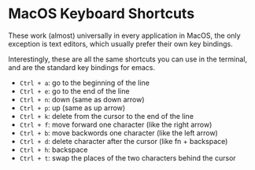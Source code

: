 # MacOS Keyboard Shortcuts

These work (almost) universally in every application in MacOS, the only
exception is text editors, which usually prefer their own key bindings.

Interestingly, these are all the same shortcuts you can use in the terminal, and
are the standard key bindings for emacs.

- `Ctrl + a`: go to the beginning of the line
- `Ctrl + e`: go to the end of the line
- `Ctrl + n`: down (same as down arrow)
- `Ctrl + p`: up (same as up arrow)
- `Ctrl + k`: delete from the cursor to the end of the line
- `Ctrl + f`: move forward one character (like the right arrow)
- `Ctrl + b`: move backwords one character (like the left arrow)
- `Ctrl + d`: delete character after the cursor (like fn + backspace)
- `Ctrl + h`: backspace
- `Ctrl + t`: swap the places of the two characters behind the cursor
